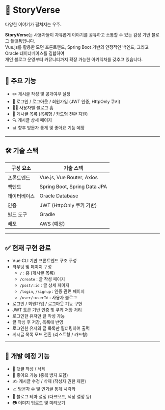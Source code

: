 # 📝 StoryVerse

다양한 이야기가 펼쳐지는 우주.


**StoryVerse**는 사용자들이 자유롭게 이야기를 공유하고 소통할 수 있는 감성 기반 블로그 플랫폼입니다.  
Vue.js를 활용한 모던 프론트엔드, Spring Boot 기반의 안정적인 백엔드, 그리고 Oracle 데이터베이스를 결합하여  
개인 블로그 운영부터 커뮤니티까지 확장 가능한 아키텍처를 갖추고 있습니다.

---

## 🌟 주요 기능

- ✏️ 게시글 작성 및 공개여부 설정
- 🔐 로그인 / 로그아웃 / 회원가입 (JWT 인증, HttpOnly 쿠키)
- 🧑‍💻 사용자별 블로그 홈
- 📄 게시글 목록 (목록형 / 카드형 전환 지원)
- 🔍 게시글 상세 페이지
- 📊 향후 방문자 통계 및 좋아요 기능 예정

---

## 🛠 기술 스택

| 구성 요소   | 기술 스택                      |
|------------|-------------------------------|
| 프론트엔드 | Vue.js, Vue Router, Axios     |
| 백엔드     | Spring Boot, Spring Data JPA  |
| 데이터베이스 | Oracle Database                |
| 인증       | JWT (HttpOnly 쿠키 기반)       |
| 빌드 도구  | Gradle                         |
| 배포       | AWS (예정)                    |

---

## ✅ 현재 구현 완료

- Vue CLI 기반 프론트엔드 구조 구성
- 라우팅 및 페이지 구성
  - `/` : 홈 (게시글 목록)
  - `/create` : 글 작성 페이지
  - `/post/:id` : 글 상세 페이지
  - `/login`, `/signup` : 인증 관련 페이지
  - `/user/:userId` : 사용자 블로그
- 로그인 / 회원가입 / 로그아웃 기능 구현
- JWT 토큰 기반 인증 및 쿠키 저장 처리
- 로그인한 유저만 글 작성 가능
- 글 작성 후 저장, 목록에 반영
- 로그인한 유저의 글 목록만 필터링하여 출력
- 게시글 목록 모드 전환 (리스트형 / 카드형)

---

## 🚧 개발 예정 기능

- 📝 댓글 작성 / 삭제
- 💖 좋아요 기능 (중복 방지 포함)
- ✍ 게시글 수정 / 삭제 (작성자 권한 제한)
- 📈 방문자 수 및 인기글 통계 시각화
- 🎨 블로그 테마 설정 (다크모드, 색상 설정 등)
- 📷 이미지 업로드 및 미리보기



